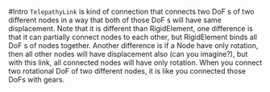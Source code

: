 ﻿#Intro
```TelepathyLink``` is kind of connection that connects two DoF s of two different nodes in a way that both of those DoF s will have same displacement. 
Note that it is different than RigidElement, one difference is that it can partially connect nodes to each other, but RigidElement binds all DoF s of nodes together.
Another difference is if a Node have only rotation, then all other nodes will have displacement also (can you imagine?), but with this link, all connected nodes will have only rotation. 
When you connect two rotational DoF of two different nodes, it is like you connected those DoFs with gears.